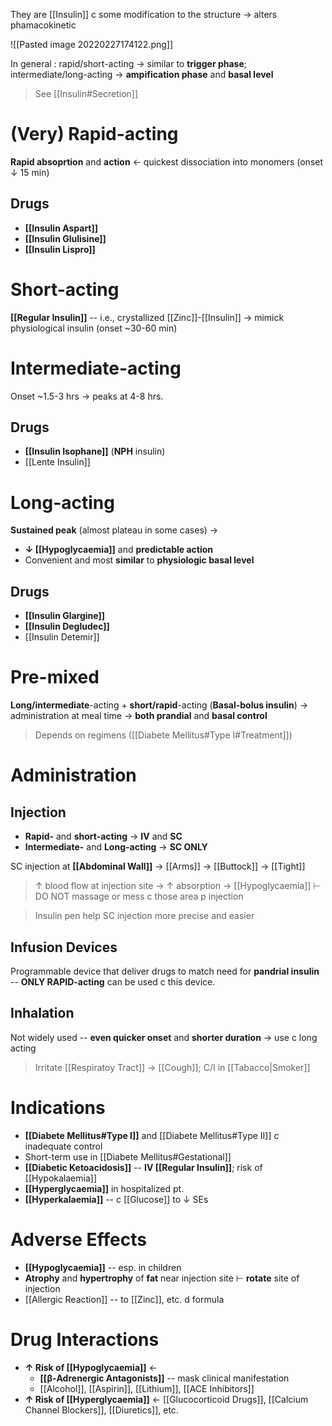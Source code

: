 They are [[Insulin]] c some modification to the structure → alters phamacokinetic

![[Pasted image 20220227174122.png]]

In general : rapid/short-acting → similar to **trigger phase**; intermediate/long-acting → **ampification phase** and **basal level**

> See [[Insulin#Secretion]]

# (Very) Rapid-acting
**Rapid absoprtion** and **action** ← quickest dissociation into monomers (onset ↓ 15 min)

## Drugs
- **[[Insulin Aspart]]**
- **[[Insulin Glulisine]]**
- **[[Insulin Lispro]]**

# Short-acting
**[[Regular Insulin]]** -- i.e., crystallized [[Zinc]]-[[Insulin]] → mimick physiological insulin (onset ~30-60 min)

# Intermediate-acting
Onset ~1.5-3 hrs → peaks at 4-8 hrs.

## Drugs
- **[[Insulin Isophane]]** (**NPH** insulin)
- [[Lente Insulin]]

# Long-acting
**Sustained peak** (almost plateau in some cases) →
- **↓ [[Hypoglycaemia]]** and **predictable action**
- Convenient and most **similar** to **physiologic basal level**

## Drugs
- **[[Insulin Glargine]]** 
- **[[Insulin Degludec]]**
- [[Insulin Detemir]]

# Pre-mixed
**Long/intermediate**-acting + **short/rapid**-acting (**Basal-bolus insulin**) → administration at meal time → **both prandial** and **basal control**

> Depends on regimens ([[Diabete Mellitus#Type I#Treatment]])

# Administration
## Injection
- **Rapid-** and **short-acting** → **IV** and **SC**
- **Intermediate-** and **Long-acting** → **SC ONLY**

SC injection at **[[Abdominal Wall]]** → [[Arms]] → [[Buttock]] → [[Tight]] 
> ↑ blood flow at injection site → ↑ absorption → [[Hypoglycaemia]] ⊢ DO NOT massage or mess c those area p injection

> Insulin pen help SC injection more precise and easier

## Infusion Devices
Programmable device that deliver drugs to match need for **pandrial insulin** -- **ONLY RAPID-acting** can be used c this device.

## Inhalation
Not widely used -- **even quicker onset** and **shorter duration** → use c long acting

> Irritate [[Respiratoy Tract]] → [[Cough]]; C/I in [[Tabacco|Smoker]]

# Indications
- **[[Diabete Mellitus#Type I]]** and [[Diabete Mellitus#Type II]] c inadequate control
- Short-term use in [[Diabete Mellitus#Gestational]]
- **[[Diabetic Ketoacidosis]]** -- **IV [[Regular Insulin]]**; risk of [[Hypokalaemia]]
- **[[Hyperglycaemia]]** in hospitalized pt.
- **[[Hyperkalaemia]]** -- c [[Glucose]] to ↓ SEs

# Adverse Effects
- **[[Hypoglycaemia]]** -- esp. in children
- **Atrophy** and **hypertrophy** of **fat** near injection site ⊢ **rotate** site of injection
- [[Allergic Reaction]] -- to [[Zinc]], etc. d formula

# Drug Interactions
- **↑ Risk of [[Hypoglycaemia]]** ←
	- **[[β-Adrenergic Antagonists]]** -- mask clinical manifestation
	- [[Alcohol]], [[Aspirin]], [[Lithium]], [[ACE Inhibitors]]
- **↑ Risk of [[Hyperglycaemia]]** ← [[Glucocorticoid Drugs]], [[Calcium Channel Blockers]], [[Diuretics]], etc.